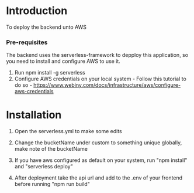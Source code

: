 # Introduction
To deploy the backend unto AWS

### Pre-requisites
The backend uses the serverless-framework to depploy this application, so you need to install and configure AWS to use it.

1. Run npm install -g serverless
2. Configure AWS credentials on your local system - Follow this tutorial to do so - https://www.webiny.com/docs/infrastructure/aws/configure-aws-credentials



# Installation

1. Open the serverless.yml to make some edits

2. Change the bucketName under custom to something unique globally, make note of the bucketName

3. If you have aws configured as default on your system, run "npm install" and "serverless deploy"

4. After deployment take the api url and add to the .env of your frontend before running "npm run build"
